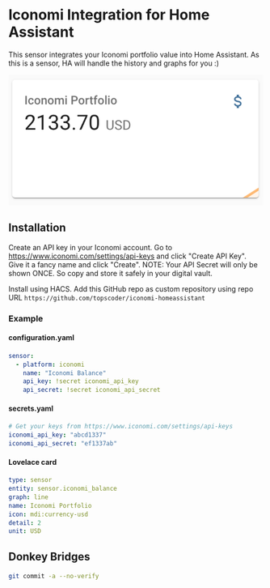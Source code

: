 # Iconomi Integration for Home Assistant

This sensor integrates your Iconomi portfolio value into Home Assistant. As this is a sensor, HA will handle the history and graphs for you :)

![Image of Iconomi card](https://github.com/topscoder/iconomi-homeassistant/blob/6782c9ef90761affe6c58511af636704de9937fa/.github/example.png)

## Installation

Create an API key in your Iconomi account. Go to https://www.iconomi.com/settings/api-keys and click "Create API Key". Give it a fancy name and click "Create". NOTE: Your API Secret will only be shown ONCE. So copy and store it safely in your digital vault.

Install using HACS. Add this GitHub repo as custom repository using repo URL `https://github.com/topscoder/iconomi-homeassistant`

### Example

#### configuration.yaml
```yaml
sensor:
  - platform: iconomi
    name: "Iconomi Balance"
    api_key: !secret iconomi_api_key
    api_secret: !secret iconomi_api_secret
```

#### secrets.yaml
```yaml
# Get your keys from https://www.iconomi.com/settings/api-keys
iconomi_api_key: "abcd1337"
iconomi_api_secret: "ef1337ab"
```

#### Lovelace card
```yaml
type: sensor
entity: sensor.iconomi_balance
graph: line
name: Iconomi Portfolio
icon: mdi:currency-usd
detail: 2
unit: USD
```

## Donkey Bridges

```bash
git commit -a --no-verify
```
